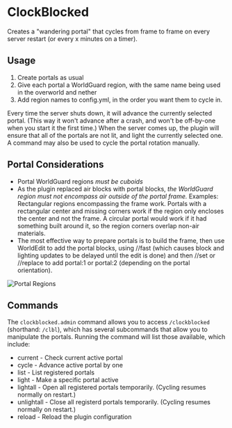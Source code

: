 # ClockBlocked

Creates a "wandering portal" that cycles from frame to frame on every server restart (or every x minutes on a timer).

## Usage

1. Create portals as usual
2. Give each portal a WorldGuard region, with the same name being used in the overworld and nether
3. Add region names to config.yml, in the order you want them to cycle in.

Every time the server shuts down, it will advance the currently selected portal. (This way it won't advance after a crash, and won't be off-by-one when you start it the first time.) When the server comes up, the plugin will ensure that all of the portals are not lit, and light the currently selected one. A command may also be used to cycle the portal rotation manually.


## Portal Considerations

* Portal WorldGuard regions *must be cuboids*
* As the plugin replaced air blocks with portal blocks, *the WorldGuard region must not encompass air outside of the portal frame.* Examples: Rectangular regions encompassing the frame work. Portals with a rectangular center and missing corners work if the region only encloses the center and not the frame. A circular portal would work if it had something built around it, so the region corners overlap non-air materials.
* The most effective way to prepare portals is to build the frame, then use WorldEdit to add the portal blocks, using //fast (which causes block and lighting updates to be delayed until the edit is done) and then //set or //replace to add portal:1 or portal:2 (depending on the portal orientation).

![Portal Regions](http://i.imgur.com/pC0mf0z.png)


## Commands

The `clockblocked.admin` command allows you to access `/clockblocked` (shorthand: `/clbl`), which has several subcommands that allow you to manipulate the portals. Running the command will list those available, which include:

* current - Check current active portal
* cycle - Advance active portal by one
* list - List registered portals
* light <portal> - Make a specific portal active
* lightall - Open all registered portals temporarily. (Cycling resumes normally on restart.)
* unlightall - Close all registerd portals temporarily. (Cycling resumes normally on restart.)
* reload - Reload the plugin configuration